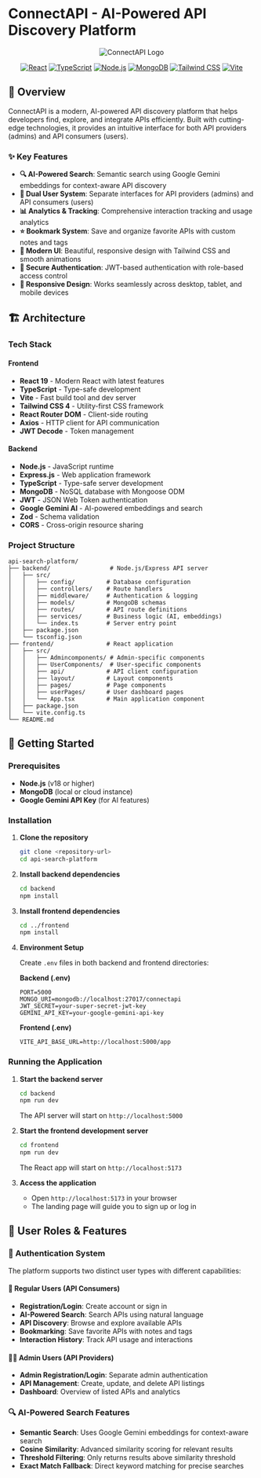 # ConnectAPI - AI-Powered API Discovery Platform

<div align="center">

![ConnectAPI Logo](https://img.shields.io/badge/ConnectAPI-AI%20Powered%20API%20Discovery-blue?style=for-the-badge&logo=api)

[![React](https://img.shields.io/badge/React-19.0.0-blue?style=flat-square&logo=react)](https://reactjs.org/)
[![TypeScript](https://img.shields.io/badge/TypeScript-5.7.3-blue?style=flat-square&logo=typescript)](https://www.typescriptlang.org/)
[![Node.js](https://img.shields.io/badge/Node.js-Express-green?style=flat-square&logo=node.js)](https://nodejs.org/)
[![MongoDB](https://img.shields.io/badge/MongoDB-8.11.0-green?style=flat-square&logo=mongodb)](https://www.mongodb.com/)
[![Tailwind CSS](https://img.shields.io/badge/Tailwind%20CSS-4.0.12-38B2AC?style=flat-square&logo=tailwind-css)](https://tailwindcss.com/)
[![Vite](https://img.shields.io/badge/Vite-6.2.0-yellow?style=flat-square&logo=vite)](https://vitejs.dev/)

</div>

## 🚀 Overview

ConnectAPI is a modern, AI-powered API discovery platform that helps developers find, explore, and integrate APIs efficiently. Built with cutting-edge technologies, it provides an intuitive interface for both API providers (admins) and API consumers (users).

### ✨ Key Features

- **🔍 AI-Powered Search**: Semantic search using Google Gemini embeddings for context-aware API discovery
- **👥 Dual User System**: Separate interfaces for API providers (admins) and API consumers (users)
- **📊 Analytics & Tracking**: Comprehensive interaction tracking and usage analytics
- **⭐ Bookmark System**: Save and organize favorite APIs with custom notes and tags
- **🎨 Modern UI**: Beautiful, responsive design with Tailwind CSS and smooth animations
- **🔐 Secure Authentication**: JWT-based authentication with role-based access control
- **📱 Responsive Design**: Works seamlessly across desktop, tablet, and mobile devices

## 🏗️ Architecture

### Tech Stack

#### Frontend
- **React 19** - Modern React with latest features
- **TypeScript** - Type-safe development
- **Vite** - Fast build tool and dev server
- **Tailwind CSS 4** - Utility-first CSS framework
- **React Router DOM** - Client-side routing
- **Axios** - HTTP client for API communication
- **JWT Decode** - Token management

#### Backend
- **Node.js** - JavaScript runtime
- **Express.js** - Web application framework
- **TypeScript** - Type-safe server development
- **MongoDB** - NoSQL database with Mongoose ODM
- **JWT** - JSON Web Token authentication
- **Google Gemini AI** - AI-powered embeddings and search
- **Zod** - Schema validation
- **CORS** - Cross-origin resource sharing

### Project Structure

```
api-search-platform/
├── backend/                 # Node.js/Express API server
│   ├── src/
│   │   ├── config/         # Database configuration
│   │   ├── controllers/    # Route handlers
│   │   ├── middleware/     # Authentication & logging
│   │   ├── models/         # MongoDB schemas
│   │   ├── routes/         # API route definitions
│   │   ├── services/       # Business logic (AI, embeddings)
│   │   └── index.ts        # Server entry point
│   ├── package.json
│   └── tsconfig.json
├── frontend/               # React application
│   ├── src/
│   │   ├── Admincomponents/ # Admin-specific components
│   │   ├── UserComponents/  # User-specific components
│   │   ├── api/            # API client configuration
│   │   ├── layout/         # Layout components
│   │   ├── pages/          # Page components
│   │   ├── userPages/      # User dashboard pages
│   │   └── App.tsx         # Main application component
│   ├── package.json
│   └── vite.config.ts
└── README.md
```

## 🚀 Getting Started

### Prerequisites

- **Node.js** (v18 or higher)
- **MongoDB** (local or cloud instance)
- **Google Gemini API Key** (for AI features)

### Installation

1. **Clone the repository**
   ```bash
   git clone <repository-url>
   cd api-search-platform
   ```

2. **Install backend dependencies**
   ```bash
   cd backend
   npm install
   ```

3. **Install frontend dependencies**
   ```bash
   cd ../frontend
   npm install
   ```

4. **Environment Setup**

   Create `.env` files in both backend and frontend directories:

   **Backend (.env)**
   ```env
   PORT=5000
   MONGO_URI=mongodb://localhost:27017/connectapi
   JWT_SECRET=your-super-secret-jwt-key
   GEMINI_API_KEY=your-google-gemini-api-key
   ```

   **Frontend (.env)**
   ```env
   VITE_API_BASE_URL=http://localhost:5000/app
   ```

### Running the Application

1. **Start the backend server**
   ```bash
   cd backend
   npm run dev
   ```
   The API server will start on `http://localhost:5000`

2. **Start the frontend development server**
   ```bash
   cd frontend
   npm run dev
   ```
   The React app will start on `http://localhost:5173`

3. **Access the application**
   - Open `http://localhost:5173` in your browser
   - The landing page will guide you to sign up or log in

## 👥 User Roles & Features

### 🔐 Authentication System

The platform supports two distinct user types with different capabilities:

#### 👤 Regular Users (API Consumers)
- **Registration/Login**: Create account or sign in
- **AI-Powered Search**: Search APIs using natural language
- **API Discovery**: Browse and explore available APIs
- **Bookmarking**: Save favorite APIs with notes and tags
- **Interaction History**: Track API usage and interactions


#### 👨‍💼 Admin Users (API Providers)
- **Admin Registration/Login**: Separate admin authentication
- **API Management**: Create, update, and delete API listings
- **Dashboard**: Overview of listed APIs and analytics


### 🔍 AI-Powered Search Features

- **Semantic Search**: Uses Google Gemini embeddings for context-aware search
- **Cosine Similarity**: Advanced similarity scoring for relevant results
- **Threshold Filtering**: Only returns results above similarity threshold
- **Exact Match Fallback**: Direct keyword matching for precise searches



<div align="center">


</div> 